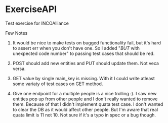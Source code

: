 # ExerciseAPI
Test exercise for INCOAlliance


Few Notes
1. It would be nice to make tests on bugged functionality fail, but it's hard to assert err when you don't have one. 
So I added "_BUT_ with unexpected code number" to passing test cases that should be red.

2. POST should add new entities and PUT should update them. Not veca versa.

3. GET value by single main_key is missing. With it I could write atleast some variaty of test cases on GET method.

4. Give one endpoint for a multiple people is a nice trolling :). I saw new entities pop up from other people and I don't really wanted to remove them.
Because of that I didn't implement quata test case. I don't wanted to clear the DB as it would affect other people. But I'm aware that real quata limit
is 11 not 10. Not sure if it's a typo in spec or a bug though.

